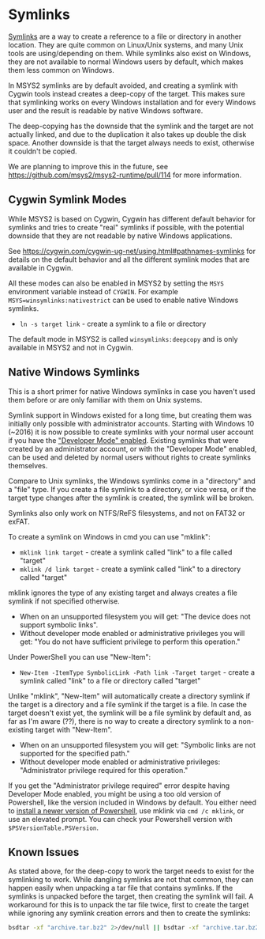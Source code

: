 # Symlinks

[Symlinks](https://en.wikipedia.org/wiki/Symbolic_link) are a way to create a
reference to a file or directory in another location. They are quite common on
Linux/Unix systems, and many Unix tools are using/depending on them. While
symlinks also exist on Windows, they are not available to normal Windows users
by default, which makes them less common on Windows.

In MSYS2 symlinks are by default avoided, and creating a symlink with Cygwin
tools instead creates a deep-copy of the target. This makes sure that symlinking
works on every Windows installation and for every Windows user and the result is
readable by native Windows software.

The deep-copying has the downside that the symlink and the target are not
actually linked, and due to the duplication it also takes up double the disk
space. Another downside is that the target always needs to exist, otherwise it
couldn't be copied.

We are planning to improve this in the future, see
https://github.com/msys2/msys2-runtime/pull/114 for more information.

## Cygwin Symlink Modes

While MSYS2 is based on Cygwin, Cygwin has different default behavior for
symlinks and tries to create "real" symlinks if possible, with the potential
downside that they are not readable by native Windows applications.

See https://cygwin.com/cygwin-ug-net/using.html#pathnames-symlinks for details
on the default behavior and all the different symlink modes that are available
in Cygwin.

All these modes can also be enabled in MSYS2 by setting the `MSYS` environment
variable instead of `CYGWIN`. For example `MSYS=winsymlinks:nativestrict` can be
used to enable native Windows symlinks.

* `ln -s target link` - create a symlink to a file or directory

The default mode in MSYS2 is called `winsymlinks:deepcopy` and is only available
in MSYS2 and not in Cygwin.

## Native Windows Symlinks

This is a short primer for native Windows symlinks in case you haven't used them
before or are only familiar with them on Unix systems.

Symlink support in Windows existed for a long time, but creating them was
initially only possible with administrator accounts. Starting with Windows 10
(~2016) it is now possible to create symlinks with your normal user account if
you have the ["Developer Mode"
enabled](https://learn.microsoft.com/en-us/windows/apps/get-started/enable-your-device-for-development).
Existing symlinks that were created by an administrator account, or with the
"Developer Mode" enabled, can be used and deleted by normal users without rights
to create symlinks themselves.

Compare to Unix symlinks, the Windows symlinks come in a "directory" and a
"file" type. If you create a file symlink to a directory, or vice versa, or if
the target type changes after the symlink is created, the symlink will be
broken.

Symlinks also only work on NTFS/ReFS filesystems, and not on FAT32 or exFAT.

To create a symlink on Windows in cmd you can use "mklink":

* `mklink link target` - create a symlink called "link" to a file called "target"
* `mklink /d link target` - create a symlink called "link" to a directory called "target"

mklink ignores the type of any existing target and always creates a file
symlink if not specified otherwise.

* When on an unsupported filesystem you will get: "The device does not support symbolic links".
* Without developer mode enabled or administrative privileges you will get: "You do not have sufficient privilege to perform this operation."

Under PowerShell you can use "New-Item":

* `New-Item -ItemType SymbolicLink -Path link -Target target` - create a symlink called "link" to a file or directory called "target"

Unlike "mklink", "New-Item" will automatically create a directory symlink if the
target is a directory and a file symlink if the target is a file. In case the
target doesn't exist yet, the symlink will be a file symlink by default and, as
far as I'm aware (??), there is no way to create a directory symlink to a
non-existing target with "New-Item".

* When on an unsupported filesystem you will get: "Symbolic links are not supported for the specified path."
* Without developer mode enabled or administrative privileges: "Administrator privilege required for this operation."

If you get the "Administrator privilege required" error despite having Developer
Mode enabled, you might be using a too old version of Powershell, like the
version included in Windows by default. You either need to [install a newer
version of Powershell](https://winget.run/pkg/Microsoft/PowerShell), use mklink
via `cmd /c mklink`, or use an elevated prompt. You can check your Powershell
version with `$PSVersionTable.PSVersion`.

## Known Issues

As stated above, for the deep-copy to work the target needs to exist for the
symlinking to work. While dangling symlinks are not that common, they can happen
easily when unpacking a tar file that contains symlinks. If the symlinks is
unpacked before the target, then creating the symlink will fail. A workaround
for this is to unpack the tar file twice, first to create the target while
ignoring any symlink creation errors and then to create the symlinks:

```bash
bsdtar -xf "archive.tar.bz2" 2>/dev/null || bsdtar -xf "archive.tar.bz2"
```
